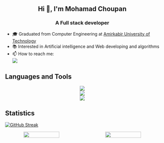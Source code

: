 
<h2 align="center">Hi 👋, I'm Mohamad Choupan</h2>
<h3 align="center">A Full stack developer</h3> 

- 🎓 Graduated from Computer Engineering at [Amirkabir University of Technology](https://aut.ac.ir)
- 📚 Interested in Artificial intelligence and Web developing and algorithms
- 📫 How to reach me: <br>[![](https://img.shields.io/badge/-mohamadchoupan80@gmail.com-black?style=flat-circle&logo=gmail)](mailto:mohamadchoupan80@gmail.com)




## Languages and Tools

<p align="center" >
  <a href="https://skillicons.dev">
    <img src="https://skillicons.dev/icons?i=c,java,python,go,js,ts,react,next,django" /><br>
    <img src="https://skillicons.dev/icons?i=postgres,mysql,sqlite,docker,kubernetes,linux" /><br>
    <img src="https://skillicons.dev/icons?i=tensorflow,pytorch,arduino,git,latex" />
  </a>
</p>

## Statistics
<p align="center">

[![GitHub Streak](https://streak-stats.demolab.com?user=mohamadch91&theme=dark&hide_border=true)](https://git.io/streak-stats)
</p>



<p style="
    display: flex;
    justify-content: center;
    align-items: center;
    flex-direction: col;
    gap: 30px;
" align="center" >



  <img height="50%" width="49.5%" src="https://github-readme-stats-git-masterrstaa-rickstaa.vercel.app/api?username=mohamadch91&show_icons=true&include_all_commits=false&theme=github_dark&count_private=true" >

  <img height="50%" width="49.5%" src="https://github-readme-stats-git-masterrstaa-rickstaa.vercel.app/api/top-langs?username=mohamadch91&layout=compact&theme=github_dark&langs_count=6&hide=c" />
</p>

